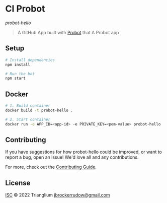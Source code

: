 # CI Probot
*probot-hello*

> A GitHub App built with [Probot](https://github.com/probot/probot) that A Probot app

## Setup

```sh
# Install dependencies
npm install

# Run the bot
npm start
```

## Docker

```sh
# 1. Build container
docker build -t probot-hello .

# 2. Start container
docker run -e APP_ID=<app-id> -e PRIVATE_KEY=<pem-value> probot-hello
```

## Contributing

If you have suggestions for how probot-hello could be improved, or want to report a bug, open an issue! We'd love all and any contributions.

For more, check out the [Contributing Guide](CONTRIBUTING.md).

## License

[ISC](LICENSE) © 2022 Trianglium <jbrockerrudow@gmail.com>
